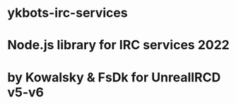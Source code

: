 # ykbots-irc-services

# Node.js library for IRC services 2022
# by Kowalsky & FsDk for UnrealIRCD v5-v6
